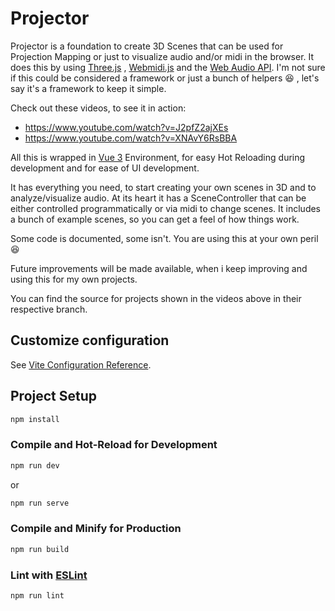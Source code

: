 # Projector

Projector is a foundation to create 3D Scenes that can be used for Projection Mapping or just to visualize audio and/or midi in the browser. It does this by using [Three.js](https://threejs.org/) , [Webmidi.js](https://webmidijs.org/) and the [Web Audio API](https://developer.mozilla.org/en-US/docs/Web/API/Web_Audio_API). I'm not sure if this could be considered a framework or just a bunch of helpers :laughing: , let's say it's a framework to keep it simple.

Check out these videos, to see it in action:

* https://www.youtube.com/watch?v=J2pfZ2ajXEs
* https://www.youtube.com/watch?v=XNAvY6RsBBA

All this is wrapped in [Vue 3](https://vuejs.org/) Environment, for easy Hot Reloading during development and for ease of UI development.

It has everything you need, to start creating your own scenes in 3D and to analyze/visualize audio. At its heart it has a SceneController that can be either controlled programmatically or via midi to change scenes. It includes a bunch of example scenes, so you can get a feel of how things work.

Some code is documented, some isn't. You are using this at your own peril :laughing:

Future improvements will be made available, when i keep improving and using this for my own projects.

You can find the source for projects shown in the videos above in their respective branch.

## Customize configuration

See [Vite Configuration Reference](https://vitejs.dev/config/).

## Project Setup

```sh
npm install
```

### Compile and Hot-Reload for Development

```sh
npm run dev
```

or

```sh
npm run serve
```

### Compile and Minify for Production

```sh
npm run build
```

### Lint with [ESLint](https://eslint.org/)

```sh
npm run lint
```
